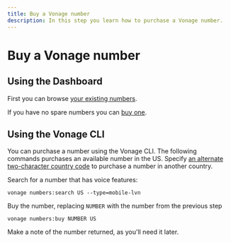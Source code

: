 ```yaml
---
title: Buy a Vonage number
description: In this step you learn how to purchase a Vonage number.
---
```


# Buy a Vonage number 

## Using the Dashboard

First you can browse [your existing numbers](https://dashboard.nexmo.com/your-numbers).

If you have no spare numbers you can [buy one](https://dashboard.nexmo.com/buy-numbers).

## Using the Vonage CLI

You can purchase a number using the Vonage CLI. The following commands purchases an available number in the US. Specify [an alternate two-character country code](https://www.iban.com/country-codes) to purchase a number in another country.

Search for a number that has voice features:

```
vonage numbers:search US --type=mobile-lvn
```

Buy the number, replacing `NUMBER` with the number from the previous step

```
vonage numbers:buy NUMBER US
```

Make a note of the number returned, as you'll need it later.
